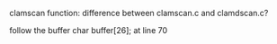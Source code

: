clamscan function:
difference between clamscan.c and clamdscan.c?

follow the buffer char buffer[26]; at line 70
